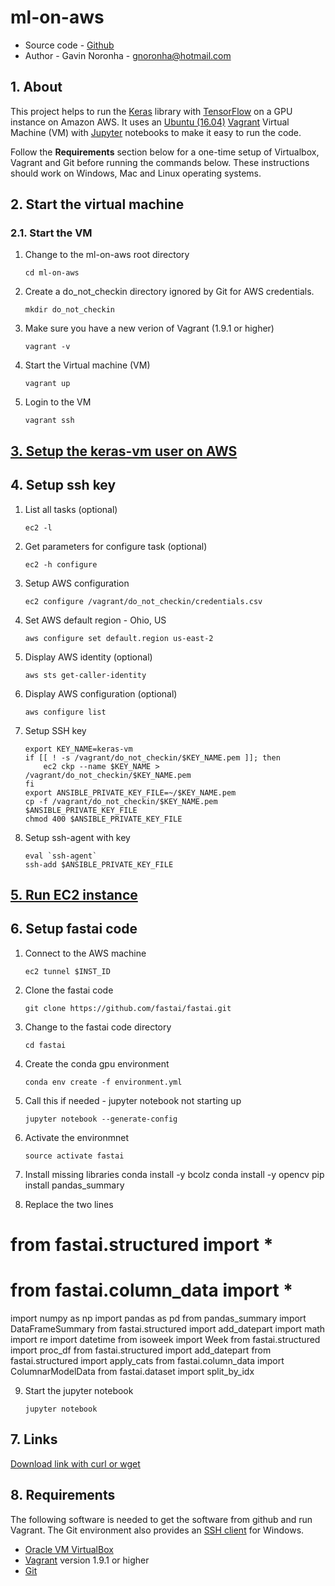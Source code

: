 # ml-on-aws

* Source code - [Github][1]
* Author - Gavin Noronha - <gnoronha@hotmail.com>

[1]: https://github.com/gavinln/ml-on-aws.git

## 1. About

This project helps to run the [Keras][10] library with [TensorFlow][20] on
a GPU instance on Amazon AWS. It uses an  [Ubuntu (16.04)][30] [Vagrant][40]
Virtual Machine (VM) with [Jupyter][50] notebooks to make it easy to run the
code.

[10]: https://github.com/fchollet/keras
[20]: http://tensorflow.org/
[30]: http://releases.ubuntu.com/16.04/
[40]: http://www.vagrantup.com/
[50]: http://jupyter.org/

Follow the **Requirements** section below for a one-time setup of Virtualbox,
Vagrant and Git before running the commands below. These instructions should
work on Windows, Mac and Linux operating systems.

## 2. Start the virtual machine

### 2.1. Start the VM

1. Change to the ml-on-aws root directory

    ```
    cd ml-on-aws
    ```

2. Create a do_not_checkin directory ignored by Git for AWS credentials.

    ```
    mkdir do_not_checkin
    ```

3. Make sure you have a new verion of Vagrant (1.9.1 or higher)

    ```
    vagrant -v
    ```

4. Start the Virtual machine (VM)

    ```
    vagrant up
    ```

5. Login to the VM

    ```
    vagrant ssh
    ```


## [3. Setup the keras-vm user on AWS](doc/setup-keras-user.md)

## 4. Setup ssh key

1. List all tasks (optional)

    ```
    ec2 -l
    ```

2. Get parameters for configure task (optional)

    ```
    ec2 -h configure
    ```

3. Setup AWS configuration

    ```
    ec2 configure /vagrant/do_not_checkin/credentials.csv
    ```

4. Set AWS default region - Ohio, US

    ```
    aws configure set default.region us-east-2
    ```

5. Display AWS identity (optional)

    ```
    aws sts get-caller-identity
    ```

5. Display AWS configuration (optional)

    ```
    aws configure list
    ```

7. Setup SSH key

    ```
    export KEY_NAME=keras-vm
    if [[ ! -s /vagrant/do_not_checkin/$KEY_NAME.pem ]]; then
        ec2 ckp --name $KEY_NAME > /vagrant/do_not_checkin/$KEY_NAME.pem
    fi
    export ANSIBLE_PRIVATE_KEY_FILE=~/$KEY_NAME.pem
    cp -f /vagrant/do_not_checkin/$KEY_NAME.pem $ANSIBLE_PRIVATE_KEY_FILE
    chmod 400 $ANSIBLE_PRIVATE_KEY_FILE
    ```

8. Setup ssh-agent with key

    ```
    eval `ssh-agent`
    ssh-add $ANSIBLE_PRIVATE_KEY_FILE
    ```

## [5. Run EC2 instance](doc/aws-spot-instance.txt)

## 6. Setup fastai code

1. Connect to the AWS machine

    ```
    ec2 tunnel $INST_ID
    ```

2. Clone the fastai code

    ```
    git clone https://github.com/fastai/fastai.git
    ```

3. Change to the fastai code directory

    ```
    cd fastai
    ```

4. Create the conda gpu environment

    ```
    conda env create -f environment.yml
    ```

5. Call this if needed - jupyter notebook not starting up

    ```
    jupyter notebook --generate-config
    ```

6. Activate the environmnet

    ```
    source activate fastai
    ```

7. Install missing libraries
conda install -y bcolz
conda install -y opencv
pip install pandas_summary

8. Replace the two lines
# from fastai.structured import *
# from fastai.column_data import *
import numpy as np
import pandas as pd
from pandas_summary import DataFrameSummary
from fastai.structured import add_datepart
import math
import re
import datetime
from isoweek import Week
from fastai.structured import proc_df
from fastai.structured import add_datepart
from fastai.structured import apply_cats
from fastai.column_data import ColumnarModelData
from fastai.dataset import split_by_idx

9. Start the jupyter notebook

    ```
    jupyter notebook
    ```

## 7. Links

[Download link with curl or wget][dlwcow]

[dlwcow]: https://chrome.google.com/webstore/detail/curlwget/jmocjfidanebdlinpbcdkcmgdifblncg

## 8. Requirements

The following software is needed to get the software from github and run
Vagrant. The Git environment also provides an [SSH client][200] for Windows.

* [Oracle VM VirtualBox][210]
* [Vagrant][220] version 1.9.1 or higher
* [Git][230]

[200]: http://en.wikipedia.org/wiki/Secure_Shell
[210]: https://www.virtualbox.org/
[220]: http://vagrantup.com/
[230]: http://git-scm.com/
